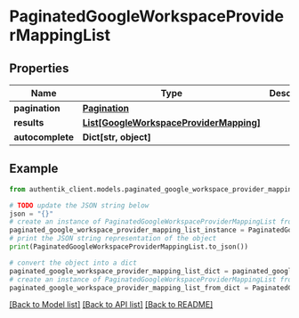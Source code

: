 # PaginatedGoogleWorkspaceProviderMappingList


## Properties

Name | Type | Description | Notes
------------ | ------------- | ------------- | -------------
**pagination** | [**Pagination**](Pagination.md) |  | 
**results** | [**List[GoogleWorkspaceProviderMapping]**](GoogleWorkspaceProviderMapping.md) |  | 
**autocomplete** | **Dict[str, object]** |  | 

## Example

```python
from authentik_client.models.paginated_google_workspace_provider_mapping_list import PaginatedGoogleWorkspaceProviderMappingList

# TODO update the JSON string below
json = "{}"
# create an instance of PaginatedGoogleWorkspaceProviderMappingList from a JSON string
paginated_google_workspace_provider_mapping_list_instance = PaginatedGoogleWorkspaceProviderMappingList.from_json(json)
# print the JSON string representation of the object
print(PaginatedGoogleWorkspaceProviderMappingList.to_json())

# convert the object into a dict
paginated_google_workspace_provider_mapping_list_dict = paginated_google_workspace_provider_mapping_list_instance.to_dict()
# create an instance of PaginatedGoogleWorkspaceProviderMappingList from a dict
paginated_google_workspace_provider_mapping_list_from_dict = PaginatedGoogleWorkspaceProviderMappingList.from_dict(paginated_google_workspace_provider_mapping_list_dict)
```
[[Back to Model list]](../README.md#documentation-for-models) [[Back to API list]](../README.md#documentation-for-api-endpoints) [[Back to README]](../README.md)


